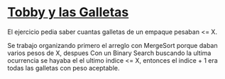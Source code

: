 # [Tobby y las Galletas](https://www.hackerrank.com/contests/utp-open-2018/challenges/toby-y-las-galletas-1/submissions/code/1397251788)

El ejercicio pedia saber cuantas galletas de un empaque pesaban <= X.

Se trabajo organizando primero el arreglo con MergeSort porque daban varios pesos de X, despues Con un Binary Search buscando la ultima ocurrencia se hayaba el el ultimo indice <= X, entonces el indice + 1 era todas las galletas con peso aceptable.